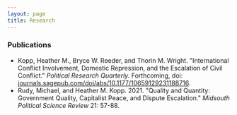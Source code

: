 ```yaml
---
layout: page
title: Research
---
```


### Publications
- Kopp, Heather M., Bryce W. Reeder, and Thorin M. Wright. "International Conflict Involvement, Domestic Repression, and the Escalation of Civil Conflict." _Political Research Quarterly._ Forthcoming, doi: [journals.sagepub.com/doi/abs/10.1177/10659129231188716](https://journals.sagepub.com/doi/abs/10.1177/10659129231188716).
- Rudy, Michael, and Heather M. Kopp. 2021. "Quality and Quantity: Government Quality, Capitalist Peace, and Dispute Escalation." _Midsouth Political Science Review_ 21: 57-88. 
